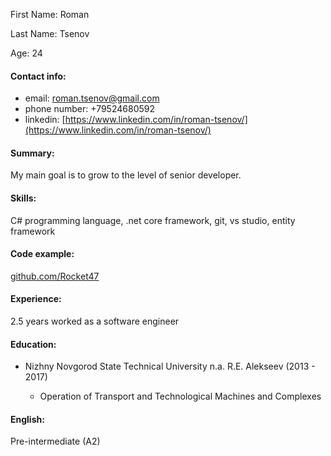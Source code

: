 First Name: Roman

Last Name: Tsenov

Age: 24

#### Contact info:
* email: roman.tsenov@gmail.com
* phone number: +79524680592
* linkedin: [https://www.linkedin.com/in/roman-tsenov/](https://www.linkedin.com/in/roman-tsenov/)

#### Summary:
My main goal is to grow to the level of senior developer.

#### Skills:
C# programming language, .net core framework, git, vs studio, entity framework

#### Code example: 
[github.com/Rocket47](https://github.com/Rocket47)

#### Experience:
2.5 years worked as a software engineer 

#### Education:
* Nizhny Novgorod State Technical University n.a. R.E. Alekseev (2013 - 2017)

  * Operation of Transport and Technological Machines and Complexes

#### English:
Pre-intermediate (A2)